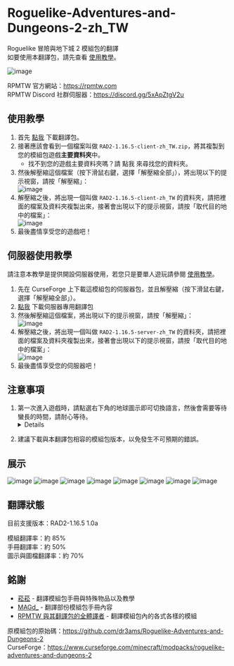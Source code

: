 # Roguelike-Adventures-and-Dungeons-2-zh_TW
Roguelike 冒險與地下城 2 模組包的翻譯  
如要使用本翻譯包，請先查看 [使用教學](#使用教學)。

![image](https://user-images.githubusercontent.com/48402225/218318252-d583eb9b-dadf-4de8-8e10-9bc24248dcd0.png)

RPMTW 官方網站：https://rpmtw.com  
RPMTW Discord 社群伺服器：https://discord.gg/5xApZtgV2u 

## 使用教學
1. 首先 [點我](https://github.com/SiongSng/Roguelike-Adventures-and-Dungeons-2-zh_TW/releases/latest/download/RAD2-1.16.5-client-zh_TW.zip) 下載翻譯包。
2. 接著應該會看到一個檔案叫做 `RAD2-1.16.5-client-zh_TW.zip`，將其複製到您的模組包遊戲**主要資料夾**中。
   - 找不到您的遊戲主要資料夾嗎？請 點我 來尋找您的資料夾。
3. 然後解壓縮這個檔案（按下滑鼠右鍵，選擇「解壓縮全部」），將出現以下的提示視窗，請按「解壓縮」：  
   ![image](https://github.com/YutaYamamoto212/Roguelike-Adventures-and-Dungeons-2-zh_TW/assets/91775602/a42d4248-de75-4d1c-960f-3e466e23563f)
4. 解壓縮之後，將出現一個叫做 `RAD2-1.16.5-client-zh_TW` 的資料夾，請把裡面的檔案及資料夾複製出來，接著會出現以下的提示視窗，請按「取代目的地中的檔案」：  
   ![image](https://github.com/YutaYamamoto212/Roguelike-Adventures-and-Dungeons-2-zh_TW/assets/91775602/2116e533-511d-4c4e-94c1-2b76a7a2ede0)
5. 最後盡情享受您的遊戲吧！

## 伺服器使用教學
請注意本教學是提供開設伺服器使用，若您只是要單人遊玩請參閱 [使用教學](#使用教學)。

1. 先在 CurseForge 上下載這模組包的伺服器包，並且解壓縮（按下滑鼠右鍵，選擇「解壓縮全部」）。
2. [點我](https://github.com/SiongSng/Roguelike-Adventures-and-Dungeons-2-zh_TW/releases/latest/download/RAD2-1.16.5-server-zh_TW.zip) 下載伺服器專用翻譯包
3. 然後解壓縮這個檔案，將出現以下的提示視窗，請按「解壓縮」：  
   ![image](https://github.com/YutaYamamoto212/Roguelike-Adventures-and-Dungeons-2-zh_TW/assets/91775602/33289ae5-03a0-4a03-8fd8-7f85bd26abbf)
4. 解壓縮之後，將出現一個叫做 `RAD2-1.16.5-server-zh_TW` 的資料夾，請把裡面的檔案及資料夾複製出來，接著會出現以下的提示視窗，請按「取代目的地中的檔案」：  
   ![image](https://github.com/YutaYamamoto212/Roguelike-Adventures-and-Dungeons-2-zh_TW/assets/91775602/cca998eb-ca29-495e-a0ee-aba400014d64)
5. 最後盡情享受您的伺服器吧！

## 注意事項

1. 第一次進入遊戲時，請點選右下角的地球圖示即可切換語言，然後會需要等待蠻長的時間，請耐心等待。
    <details>
    主因是本模組包的模組太多與 RPMTW 模組的問題，目前開發者正在尋找最佳解決方案去修正，非常抱歉造成您的困擾。
</details>

2. 建議下載與本翻譯包相容的模組包版本，以免發生不可預期的錯誤。

## 展示

![image](https://user-images.githubusercontent.com/48402225/218318349-bb7ed7b9-92bb-4ceb-b33b-5c06dc2c24b5.png)
![image](https://user-images.githubusercontent.com/48402225/218318722-2e055080-50c3-44f9-9b47-f7a5cbaf8829.png)
![image](https://user-images.githubusercontent.com/48402225/218318368-3bc26ca4-0758-448a-a3f0-03c5705d5b26.png)
![image](https://user-images.githubusercontent.com/48402225/218318379-a2b9c611-5d33-4aac-b519-2bda92cc716b.png)
![image](https://user-images.githubusercontent.com/48402225/218318695-9e2528a7-b5bb-46c3-acde-0825b1eb9e6a.png)
![image](https://user-images.githubusercontent.com/48402225/218318736-f18f21c6-8946-4ce4-86a8-78101c4a7cd3.png)
![image](https://user-images.githubusercontent.com/48402225/218318777-568b5d78-38fe-4592-819d-972bd841c8fd.png)
![image](https://user-images.githubusercontent.com/48402225/218318748-14b49b63-e5ec-42b9-80f8-546c5d9e0396.png)

## 翻譯狀態
目前支援版本：RAD2-1.16.5 1.0a

模組翻譯率：約 85%  
手冊翻譯率：約 50%  
圖示與圖檔翻譯率：約 70%
## 銘謝
- [菘菘](https://github.com/SiongSng) - 翻譯模組包手冊與特殊物品以及教學
- [MAGd_](https://github.com/MAG10d) - 翻譯部份模組包手冊內容
- [RPMTW 與其翻譯包的全體譯者](https://rpmtw.com) - 翻譯模組包內的各式各樣的模組

原模組包的原始碼：https://github.com/dr3ams/Roguelike-Adventures-and-Dungeons-2  
CurseForge：https://www.curseforge.com/minecraft/modpacks/roguelike-adventures-and-dungeons-2
